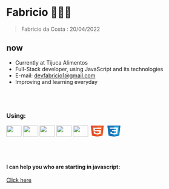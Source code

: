 # **Fabricio 👨🏽‍💻**
> Fabricio da Costa : 20/04/2022 

## now
* Currently at Tijuca Alimentos
* Full-Stack developer, using JavaScript and its technologies
* E-mail: devfabricio1@gmail.com
* Improving and learning everyday
</br>
</br>
  <div>


### Using:


<img align="center" height="30" width="40" src="https://cdn.jsdelivr.net/gh/devicons/devicon/icons/react/react-original.svg">
<img align="center" height="30" width="40" src="https://cdn.jsdelivr.net/gh/devicons/devicon/icons/javascript/javascript-plain.svg">
<img align="center" height="30" width="40" src="https://cdn.jsdelivr.net/gh/devicons/devicon/icons/typescript/typescript-original.svg">
<img align="center" height="30" width="40" src="https://cdn.jsdelivr.net/gh/devicons/devicon/icons/tailwindcss/tailwindcss-plain.svg">
<img align="center" height="30" width="40" src="https://cdn.jsdelivr.net/gh/devicons/devicon/icons/bootstrap/bootstrap-plain.svg">
<img align="center" height="30" width="40" src="https://raw.githubusercontent.com/devicons/devicon/master/icons/html5/html5-original.svg">
<img align="center" height="30" width="40" src="https://raw.githubusercontent.com/devicons/devicon/master/icons/css3/css3-original.svg">




  </div>
  </br>
  </br>
  </br>
<div>


#### I can help you who are starting in javascript:
<a href="https://github.com/Dev-Fabricio/JavaScript.md">Click here</a>
</div>
